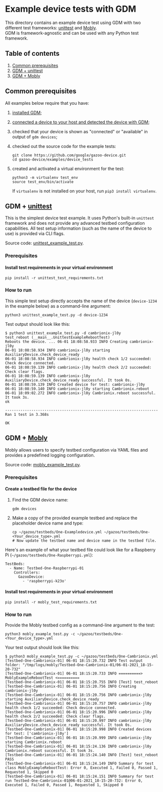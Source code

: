 # Example device tests with GDM

This directory contains an example device test using GDM with two different test
frameworks:
[unittest](https://docs.python.org/3/library/unittest.html#module-unittest) and
[Mobly](https://github.com/google/mobly). \
GDM is framework-agnostic and can be used with any Python test framework.

## Table of contents

1. [Common prerequisites](#common_prerequisites)
2. [GDM + unittest](#gdm_unittest)
3. [GDM + Mobly](#gdm_mobly)

## Common prerequisites

All examples below require that you have:

1. [installed GDM](https://github.com/google/gazoo-device/blob/master/README.md#install);
2. [connected a device to your host and detected the device with GDM](https://github.com/google/gazoo-device/tree/master/docs/device_setup);
3. checked that your device is shown as "connected" or "available" in output of
   `gdm devices`;
4. checked out the source code for the example tests:

   ```shell
   git clone https://github.com/google/gazoo-device.git
   cd gazoo-device/examples/device_tests
   ```

5. created and activated a virtual environment for the test:

   ```shell
   python3 -m virtualenv test_env
   source test_env/bin/activate
   ```

   If `virtualenv` is not installed on your host, run `pip3 install virtualenv`.

## GDM + [unittest](https://docs.python.org/3/library/unittest.html#module-unittest)

This is the simplest device test example. It uses Python's built-in `unittest`
framework and does not provide any advanced testbed configuration capabilities.
All test setup information (such as the name of the device to use) is provided
via CLI flags.

Source code: [unittest_example_test.py](unittest_example_test.py).

### Prerequisites

#### Install test requirements in your virtual environment

```shell
pip install -r unittest_test_requirements.txt
```

### How to run

This simple test setup directly accepts the name of the device (`device-1234` in
the example below) as a command-line argument:

```
python3 unittest_example_test.py -d device-1234
```

Test output should look like this:

```
$ python3 unittest_example_test.py -d cambrionix-jl0y
test_reboot (__main__.UnittestExampleRebootTest)
Reboots the device. ... 06-01 18:08:58.933 INFO Creating cambrionix-jl0y
06-01 18:08:58.934 INFO cambrionix-jl0y starting AuxiliaryDevice.check_device_ready
06-01 18:08:58.934 INFO cambrionix-jl0y health check 1/2 succeeded: Check device connected.
06-01 18:08:59.139 INFO cambrionix-jl0y health check 2/2 succeeded: Check clear flags.
06-01 18:08:59.139 INFO cambrionix-jl0y AuxiliaryDevice.check_device_ready successful. It took 0s.
06-01 18:08:59.139 INFO Created device for test: cambrionix-jl0y
06-01 18:08:59.140 INFO cambrionix-jl0y starting Cambrionix.reboot
06-01 18:09:02.272 INFO cambrionix-jl0y Cambrionix.reboot successful. It took 3s.
ok

----------------------------------------------------------------------
Ran 1 test in 3.368s

OK
```

## GDM + [Mobly](https://github.com/google/mobly)

Mobly allows users to specify testbed configuration via YAML files and provides
a predefined logging configuration.

Source code: [mobly_example_test.py](mobly_example_test.py).

### Prerequisites

#### Create a testbed file for the device

1. Find the GDM device name:

   ```
   gdm devices
   ```

2. Make a copy of the provided example testbed and replace the placeholder
   device name and type:

   ```shell
   cp ~/gazoo/testbeds/One-Exampledevice.yml ~/gazoo/testbeds/One-<Your_device_type>.yml
   # Now update the testbed name and device name in the testbed file.
   ```

Here's an example of what your testbed file could look like for a Raspberry Pi
(`~/gazoo/testbeds/One-Raspberrypi.yml`):

```
TestBeds:
  - Name: Testbed-One-Raspberrypi-01
    Controllers:
      GazooDevice:
        - 'raspberrypi-k23o'
```

#### Install test requirements in your virtual environment

```shell
pip install -r mobly_test_requirements.txt
```

### How to run

Provide the Mobly testbed config as a command-line argument to the test:

```shell
python3 mobly_example_test.py -c ~/gazoo/testbeds/One-<Your_device_type>.yml
```

Your test output should look like this:

```
$ python3 mobly_example_test.py -c ~/gazoo/testbeds/One-Cambrionix.yml
[Testbed-One-Cambrionix-01] 06-01 18:15:20.732 INFO Test output folder: "/tmp/logs/mobly/Testbed-One-Cambrionix-01/06-01-2021_18-15-20-732"
[Testbed-One-Cambrionix-01] 06-01 18:15:20.733 INFO ==========> MoblyExampleRebootTest <==========
[Testbed-One-Cambrionix-01] 06-01 18:15:20.755 INFO [Test] test_reboot
[Testbed-One-Cambrionix-01] 06-01 18:15:20.756 INFO Creating cambrionix-jl0y
[Testbed-One-Cambrionix-01] 06-01 18:15:20.756 INFO cambrionix-jl0y starting AuxiliaryDevice.check_device_ready
[Testbed-One-Cambrionix-01] 06-01 18:15:20.757 INFO cambrionix-jl0y health check 1/2 succeeded: Check device connected.
[Testbed-One-Cambrionix-01] 06-01 18:15:20.996 INFO cambrionix-jl0y health check 2/2 succeeded: Check clear flags.
[Testbed-One-Cambrionix-01] 06-01 18:15:20.997 INFO cambrionix-jl0y AuxiliaryDevice.check_device_ready successful. It took 0s.
[Testbed-One-Cambrionix-01] 06-01 18:15:20.998 INFO Created devices for test: ['cambrionix-jl0y']
[Testbed-One-Cambrionix-01] 06-01 18:15:20.999 INFO cambrionix-jl0y starting Cambrionix.reboot
[Testbed-One-Cambrionix-01] 06-01 18:15:24.136 INFO cambrionix-jl0y Cambrionix.reboot successful. It took 3s.
[Testbed-One-Cambrionix-01] 06-01 18:15:24.140 INFO [Test] test_reboot PASS
[Testbed-One-Cambrionix-01] 06-01 18:15:24.149 INFO Summary for test class MoblyExampleRebootTest: Error 0, Executed 1, Failed 0, Passed 1, Requested 1, Skipped 0
[Testbed-One-Cambrionix-01] 06-01 18:15:24.151 INFO Summary for test run Testbed-One-Cambrionix-01@06-01-2021_18-15-20-732: Error 0, Executed 1, Failed 0, Passed 1, Requested 1, Skipped 0
```
